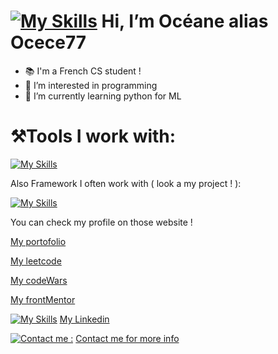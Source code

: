 
# [![My Skills](https://skillicons.dev/icons?i=apple)](https://skillicons.dev) Hi, I’m Océane alias Ocece77

- 📚 I'm a French CS student !
- 👀 I’m interested in programming 
- 🌱 I’m currently learning python for ML 
  


# ⚒️Tools I work with:


[![My Skills](https://skillicons.dev/icons?i=js,ts,html,css,py,cs,cpp,c,kotlin,npm,nodejs,sqlite,figma)](https://skillicons.dev)

Also Framework I often work with ( look a my project ! ):


[![My Skills](https://skillicons.dev/icons?i=tailwind,bootstrap,react,angular,vite)](https://skillicons.dev)

You can check my profile on those website !

[My portofolio]( https://ocece77.github.io/portfolio/)

[My leetcode]( https://leetcode.com/Ocece77)

[My codeWars]( https://www.codewars.com/users/Ocece77)

[My frontMentor](https://www.frontendmentor.io/profile/Ocece77)

 [![My Skills](https://skillicons.dev/icons?i=linkedin)](https://www.linkedin.com/in/oceanekasindu/) 
[My Linkedin](https://www.linkedin.com/in/oceanekasindu/) 


[![Contact me :](https://skillicons.dev/icons?i=gmail)](mailto:oceanekasindupro@gmail.com?subject=[GitHub]%20Want%20to%20Contact%20You)
[Contact me for more info](mailto:oceanekasindupro@gmail.com?subject=[GitHub]%20Want%20to%20Contact%20You) 


<!---
Ocece77/Ocece77 is a ✨ special ✨ repository because its `README.md` (this file) appears on your GitHub profile.
You can click the Preview link to take a look at your changes.
--->
